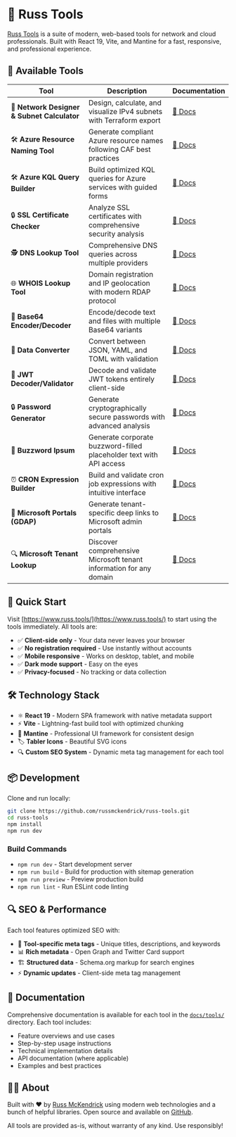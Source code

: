 # 🧰 Russ Tools

[Russ Tools](https://www.russ.tools/) is a suite of modern, web-based tools for network and cloud professionals. Built with React 19, Vite, and Mantine for a fast, responsive, and professional experience.

## 🧰 Available Tools

| Tool | Description | Documentation |
|------|-------------|---------------|
| 🧮 **Network Designer & Subnet Calculator** | Design, calculate, and visualize IPv4 subnets with Terraform export | [📖 Docs](docs/tools/network-designer/) |
| 🛠 **Azure Resource Naming Tool** | Generate compliant Azure resource names following CAF best practices | [📖 Docs](docs/tools/azure-naming/) |
| 🛠 **Azure KQL Query Builder** | Build optimized KQL queries for Azure services with guided forms | [📖 Docs](docs/tools/azure-kql/) |
| 🔒 **SSL Certificate Checker** | Analyze SSL certificates with comprehensive security analysis | [📖 Docs](docs/tools/ssl-checker/) |
| 🕵️ **DNS Lookup Tool** | Comprehensive DNS queries across multiple providers | [📖 Docs](docs/tools/dns-lookup/) |
| 🌐 **WHOIS Lookup Tool** | Domain registration and IP geolocation with modern RDAP protocol | [📖 Docs](docs/tools/whois-lookup/) |
| 🔄 **Base64 Encoder/Decoder** | Encode/decode text and files with multiple Base64 variants | [📖 Docs](docs/tools/base64/) |
| 📜 **Data Converter** | Convert between JSON, YAML, and TOML with validation | [📖 Docs](docs/tools/data-converter/) |
| 🔐 **JWT Decoder/Validator** | Decode and validate JWT tokens entirely client-side | [📖 Docs](docs/tools/jwt/) |
| 🔒 **Password Generator** | Generate cryptographically secure passwords with advanced analysis | [📖 Docs](docs/tools/password-generator/) |
| 💬 **Buzzword Ipsum** | Generate corporate buzzword-filled placeholder text with API access | [📖 Docs](docs/tools/buzzword-ipsum/) |
| ⏰ **CRON Expression Builder** | Build and validate cron job expressions with intuitive interface | [📖 Docs](docs/tools/cron-builder/) |
| 🏢 **Microsoft Portals (GDAP)** | Generate tenant-specific deep links to Microsoft admin portals | [📖 Docs](docs/tools/microsoft-portals/) |
| 🔍 **Microsoft Tenant Lookup** | Discover comprehensive Microsoft tenant information for any domain | [📖 Docs](docs/tools/tenant-lookup/) |

## 🚀 Quick Start

Visit [https://www.russ.tools/](https://www.russ.tools/) to start using the tools immediately. All tools are:

- ✅ **Client-side only** - Your data never leaves your browser
- ✅ **No registration required** - Use instantly without accounts
- ✅ **Mobile responsive** - Works on desktop, tablet, and mobile
- ✅ **Dark mode support** - Easy on the eyes
- ✅ **Privacy-focused** - No tracking or data collection

## 🛠️ Technology Stack

- ⚛️ **React 19** - Modern SPA framework with native metadata support
- ⚡ **Vite** - Lightning-fast build tool with optimized chunking
- 🎨 **Mantine** - Professional UI framework for consistent design
- 🏷️ **Tabler Icons** - Beautiful SVG icons
- 🔍 **Custom SEO System** - Dynamic meta tag management for each tool

## 📦 Development

Clone and run locally:

```bash
git clone https://github.com/russmckendrick/russ-tools.git
cd russ-tools
npm install
npm run dev
```

### Build Commands
- `npm run dev` - Start development server
- `npm run build` - Build for production with sitemap generation
- `npm run preview` - Preview production build
- `npm run lint` - Run ESLint code linting

## 🔍 SEO & Performance

Each tool features optimized SEO with:
- 🎯 **Tool-specific meta tags** - Unique titles, descriptions, and keywords
- 📊 **Rich metadata** - Open Graph and Twitter Card support
- 🏗️ **Structured data** - Schema.org markup for search engines
- ⚡ **Dynamic updates** - Client-side meta tag management

## 📄 Documentation

Comprehensive documentation is available for each tool in the [`docs/tools/`](docs/tools/) directory. Each tool includes:
- Feature overviews and use cases
- Step-by-step usage instructions
- Technical implementation details
- API documentation (where applicable)
- Examples and best practices

## 🤷‍♂️ About

Built with ❤️ by [Russ McKendrick](https://github.com/russmckendrick) using modern web technologies and a bunch of helpful libraries. Open source and available on [GitHub](https://github.com/russmckendrick/russ-tools).

All tools are provided as-is, without warranty of any kind. Use responsibly!